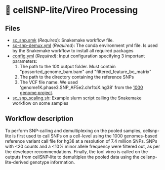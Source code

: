 # :file_folder: cellSNP-lite/Vireo Processing

## Files

- [sc_snp.smk](sc_snp.smk) (*Required*): Snakemake workflow file.
- [sc-snp-demux.yml](sc-snp-demux.yml) (*Required*): The conda environment yml file. Is used by the Snakemake workflow to install all required packages
- [config.yml](config.yml) (*Required*): Input configuration specifying 3 important parameters:
	1. The path to the 10X output folder. Must contain "possorted_genome_bam.bam" and "filtered_feature_bc_matrix"
	2. The path to the directory containing the reference SNPs
	3. The VCF file name. We used 'genome1K.phase3.SNP_AF5e2.chr1toX.hg38' from the [1000 genome project](https://sourceforge.net/projects/cellsnp/files/SNPlist/).
- [sc_snp_scaling.sh](sc_snp_scaling.sh): Example slurm script calling the Snakemake workflow on some samples

## Workflow description

To perform SNP-calling and demultiplexing on the pooled samples, cellsnp-lite is first used to call SNPs on a cell-level using the 1000 genomes-based reference variant call file for hg38 at a resolution of 7.4 million SNPs. SNPs with <20 counts and a <10% minor allele frequency were filtered out, as per the developer recommendations. Finally, the tool vireo is called on the outputs from cellSNP-lite to demultiplex the pooled data using the cellsnp-lite-derived genotype information.